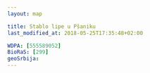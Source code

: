 ```yaml
---
layout: map

title: Stablo lipe u Pšaniku
last_modified_at: 2018-05-25T17:35:48+02:00

WDPA: [555589052]
BioRaS: [299]
geoSrbija:
---
```

